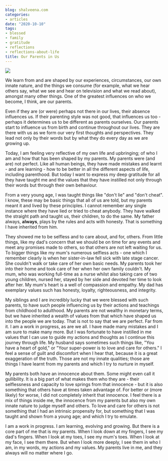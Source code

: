 ```yaml
---
blog: shalveena.com
categories:
- articles
date: "2020-10-10"
tags:
- blessed
- family
- gratitude
- reflections
- reflections-about-life
title: Our Parents in Us
---
```


![](https://shalveena.files.wordpress.com/2020/10/img20180706120830-1.jpg?w=997)

We learn from and are shaped by our experiences, circumstances, our own innate nature, and the things we consume (for example, what we hear others say, what we see and hear on television and what we read about), amongst many other things. One of the greatest influences on who we become, I think, are our parents.

Even if they are (or were) perhaps not there in our lives, their absence influences us. If their parenting style was not good, that influences us too - perhaps it determines us to be different as parents ourselves. Our parents start to influence us from birth and continue throughout our lives. They are there with us as we form our very first thoughts and perspectives. They lead not only by their words but by what they do every day as we are growing up.

Today, I am feeling very reflective of my own life and upbringing; of who I am and how that has been shaped by my parents. My parents were (and are) not perfect. Like all human beings, they have made mistakes and learnt - and are learning - how to be better in all the different aspects of life, including parenthood. But today I want to express my deep gratitude for all they have taught me and the values that they have instilled not only through their words but through their own behaviour.

From a very young age, I was taught things like "don't lie" and "don't cheat". I know, these may be basic things that all of us are told, but my parents meant it and lived by these principles. I cannot remember any single instance where they have lied or tried to cheat anybody. They have walked the straight path and taught us, their children, to do the same. My father always, **always**, plays by the rules and acts with honesty. That is something I have inherited from him.

They showed me to be selfless and to care about, and for, others. From little things, like my dad's concern that we should be on time for any events and meet any promises made to others, so that others are not left waiting for us. To bigger things like my mum's numerous selfless acts - one which I remember clearly is when her sister-in-law fell sick with late stage cancer. She couldn't walk or take care of her own basic needs. My parents took her into their home and took care of her when her own family couldn't. My mum, who was working full-time as a nurse whilst also taking care of two young children, nursed her, stayed by her side and devoted her time to look after her. My mum's heart is a well of compassion and empathy. My dad has exemplary values such has honesty, loyalty, righteousness, and integrity.

My siblings and I are incredibly lucky that we were blessed with such parents, to have such people influencing us by their actions and teachings from childhood to adulthood. My parents are not wealthy in monetary terms, but we have inherited a wealth of values from that which have shaped us into the people we are today. That is not to say that we are perfect. Far from it. I am a work in progress, as are we all. I have made many mistakes and I am sure to make many more. But I was fortunate to have instilled in me values that I can use to guide my actions and thoughts as I continue this journey through life. My husband says sometimes such things like, "You have a heart of gold," or "Your super-power is to love and care for others." I feel a sense of guilt and discomfort when I hear that, because it is a great exaggeration of the truth. Those are not my innate qualities; those are things I have learnt from my parents and which I try to nurture in myself.

My parents both have an innocence about them. Some might even call it gullibility. It is a big part of what makes them who they are - their selflessness and capacity to love springs from that innocence - but it is also something that others have at times taken advantage of. For better or (more likely) for worse, I did not completely inherit that innocence. I feel there is a mix of things inside me, the innocence from my parents but also my own innate nature to judge myself and others. To love and care for others is not something that I had an intrinsic propensity for, but something that I was taught and shown from a young age; and which I try to emulate.

I am a work in progress. I am learning, evolving and growing. But there is a core part of me that is my parents. When I look down at my fingers, I see my dad's fingers. When I look at my toes, I see my mum's toes. When I look at my face, I see them there. But when I look more deeply, I see them in who I am, in my words, my actions and my values. My parents live in me, and they always will no matter where I go.
